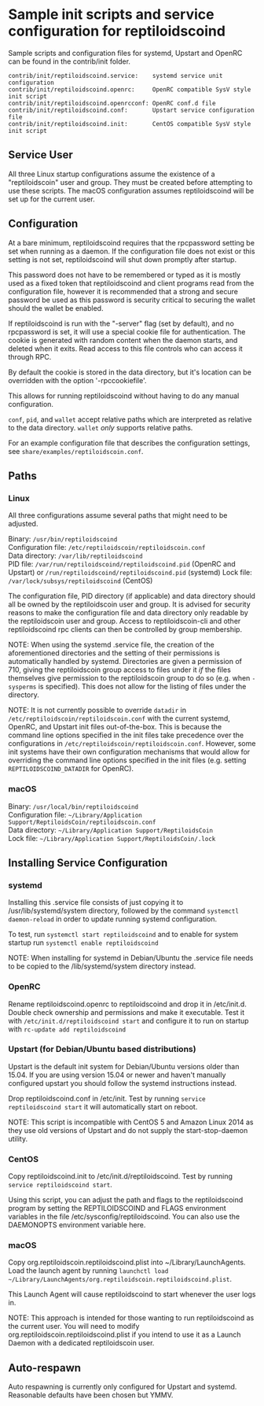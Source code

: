 Sample init scripts and service configuration for reptiloidscoind
==========================================================

Sample scripts and configuration files for systemd, Upstart and OpenRC
can be found in the contrib/init folder.

    contrib/init/reptiloidscoind.service:    systemd service unit configuration
    contrib/init/reptiloidscoind.openrc:     OpenRC compatible SysV style init script
    contrib/init/reptiloidscoind.openrcconf: OpenRC conf.d file
    contrib/init/reptiloidscoind.conf:       Upstart service configuration file
    contrib/init/reptiloidscoind.init:       CentOS compatible SysV style init script

Service User
---------------------------------

All three Linux startup configurations assume the existence of a "reptiloidscoin" user
and group.  They must be created before attempting to use these scripts.
The macOS configuration assumes reptiloidscoind will be set up for the current user.

Configuration
---------------------------------

At a bare minimum, reptiloidscoind requires that the rpcpassword setting be set
when running as a daemon.  If the configuration file does not exist or this
setting is not set, reptiloidscoind will shut down promptly after startup.

This password does not have to be remembered or typed as it is mostly used
as a fixed token that reptiloidscoind and client programs read from the configuration
file, however it is recommended that a strong and secure password be used
as this password is security critical to securing the wallet should the
wallet be enabled.

If reptiloidscoind is run with the "-server" flag (set by default), and no rpcpassword is set,
it will use a special cookie file for authentication. The cookie is generated with random
content when the daemon starts, and deleted when it exits. Read access to this file
controls who can access it through RPC.

By default the cookie is stored in the data directory, but it's location can be overridden
with the option '-rpccookiefile'.

This allows for running reptiloidscoind without having to do any manual configuration.

`conf`, `pid`, and `wallet` accept relative paths which are interpreted as
relative to the data directory. `wallet` *only* supports relative paths.

For an example configuration file that describes the configuration settings,
see `share/examples/reptiloidscoin.conf`.

Paths
---------------------------------

### Linux

All three configurations assume several paths that might need to be adjusted.

Binary:              `/usr/bin/reptiloidscoind`  
Configuration file:  `/etc/reptiloidscoin/reptiloidscoin.conf`  
Data directory:      `/var/lib/reptiloidscoind`  
PID file:            `/var/run/reptiloidscoind/reptiloidscoind.pid` (OpenRC and Upstart) or `/run/reptiloidscoind/reptiloidscoind.pid` (systemd)
Lock file:           `/var/lock/subsys/reptiloidscoind` (CentOS)  

The configuration file, PID directory (if applicable) and data directory
should all be owned by the reptiloidscoin user and group.  It is advised for security
reasons to make the configuration file and data directory only readable by the
reptiloidscoin user and group.  Access to reptiloidscoin-cli and other reptiloidscoind rpc clients
can then be controlled by group membership.

NOTE: When using the systemd .service file, the creation of the aforementioned
directories and the setting of their permissions is automatically handled by
systemd. Directories are given a permission of 710, giving the reptiloidscoin group
access to files under it _if_ the files themselves give permission to the
reptiloidscoin group to do so (e.g. when `-sysperms` is specified). This does not allow
for the listing of files under the directory.

NOTE: It is not currently possible to override `datadir` in
`/etc/reptiloidscoin/reptiloidscoin.conf` with the current systemd, OpenRC, and Upstart init
files out-of-the-box. This is because the command line options specified in the
init files take precedence over the configurations in
`/etc/reptiloidscoin/reptiloidscoin.conf`. However, some init systems have their own
configuration mechanisms that would allow for overriding the command line
options specified in the init files (e.g. setting `REPTILOIDSCOIND_DATADIR` for
OpenRC).

### macOS

Binary:              `/usr/local/bin/reptiloidscoind`  
Configuration file:  `~/Library/Application Support/ReptiloidsCoin/reptiloidscoin.conf`  
Data directory:      `~/Library/Application Support/ReptiloidsCoin`  
Lock file:           `~/Library/Application Support/ReptiloidsCoin/.lock`  

Installing Service Configuration
-----------------------------------

### systemd

Installing this .service file consists of just copying it to
/usr/lib/systemd/system directory, followed by the command
`systemctl daemon-reload` in order to update running systemd configuration.

To test, run `systemctl start reptiloidscoind` and to enable for system startup run
`systemctl enable reptiloidscoind`

NOTE: When installing for systemd in Debian/Ubuntu the .service file needs to be copied to the /lib/systemd/system directory instead.

### OpenRC

Rename reptiloidscoind.openrc to reptiloidscoind and drop it in /etc/init.d.  Double
check ownership and permissions and make it executable.  Test it with
`/etc/init.d/reptiloidscoind start` and configure it to run on startup with
`rc-update add reptiloidscoind`

### Upstart (for Debian/Ubuntu based distributions)

Upstart is the default init system for Debian/Ubuntu versions older than 15.04. If you are using version 15.04 or newer and haven't manually configured upstart you should follow the systemd instructions instead.

Drop reptiloidscoind.conf in /etc/init.  Test by running `service reptiloidscoind start`
it will automatically start on reboot.

NOTE: This script is incompatible with CentOS 5 and Amazon Linux 2014 as they
use old versions of Upstart and do not supply the start-stop-daemon utility.

### CentOS

Copy reptiloidscoind.init to /etc/init.d/reptiloidscoind. Test by running `service reptiloidscoind start`.

Using this script, you can adjust the path and flags to the reptiloidscoind program by
setting the REPTILOIDSCOIND and FLAGS environment variables in the file
/etc/sysconfig/reptiloidscoind. You can also use the DAEMONOPTS environment variable here.

### macOS

Copy org.reptiloidscoin.reptiloidscoind.plist into ~/Library/LaunchAgents. Load the launch agent by
running `launchctl load ~/Library/LaunchAgents/org.reptiloidscoin.reptiloidscoind.plist`.

This Launch Agent will cause reptiloidscoind to start whenever the user logs in.

NOTE: This approach is intended for those wanting to run reptiloidscoind as the current user.
You will need to modify org.reptiloidscoin.reptiloidscoind.plist if you intend to use it as a
Launch Daemon with a dedicated reptiloidscoin user.

Auto-respawn
-----------------------------------

Auto respawning is currently only configured for Upstart and systemd.
Reasonable defaults have been chosen but YMMV.
